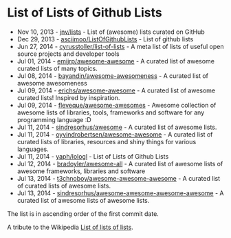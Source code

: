 # List of Lists of Github Lists

* Nov 10, 2013 - [jnv/lists](https://github.com/jnv/lists) - List of (awesome) lists curated on GitHub
* Dec 29, 2013 - [asciimoo/ListOfGithubLists](https://github.com/asciimoo/ListOfGithubLists) - List of github lists
* Jun 27, 2014 - [cyrusstoller/list-of-lists](https://github.com/cyrusstoller/list-of-lists) - A meta list of lists of useful open source projects and developer tools
* Jul 01, 2014 - [emijrp/awesome-awesome](https://github.com/emijrp/awesome-awesome) - A curated list of awesome curated lists of many topics.
* Jul 08, 2014 - [bayandin/awesome-awesomeness](https://github.com/bayandin/awesome-awesomeness) - A curated list of awesome awesomeness
* Jul 09, 2014 - [erichs/awesome-awesome](https://github.com/erichs/awesome-awesome) - A curated list of awesome curated lists! Inspired by inspiration.
* Jul 09, 2014 - [fleveque/awesome-awesomes](https://github.com/fleveque/awesome-awesomes) - Awesome collection of awesome lists of libraries, tools, frameworks and software for any programming language :D
* Jul 11, 2014 - [sindresorhus/awesome](https://github.com/sindresorhus/awesome) - A curated list of awesome lists.
* Jul 11, 2014 - [oyvindrobertsen/awesome-awesome](https://github.com/oyvindrobertsen/awesome-awesome) - A curated list of curated lists of libraries, resources and shiny things for various languages.
* Jul 11, 2014 - [yaph/lologl](https://github.com/yaph/lologl) - List of Lists of Github Lists
* Jul 12, 2014 - [bradoyler/awesome-all](https://github.com/bradoyler/awesome-all) - A curated list of awesome lists of awesome frameworks, libraries and software
* Jul 13, 2014 - [t3chnoboy/awesome-awesome-awesome](https://github.com/t3chnoboy/awesome-awesome-awesome) - A curated list of curated lists of awesome lists.
* Jul 13, 2014 - [sindresorhus/awesome-awesome-awesome-awesome](https://github.com/sindresorhus/awesome-awesome-awesome-awesome) - A curated list of awesome lists of awesome lists.

The list is in ascending order of the first commit date.

A tribute to the Wikipedia [List of lists of lists](https://en.wikipedia.org/wiki/List_of_lists_of_lists).
